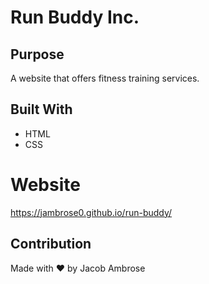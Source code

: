 # Run Buddy Inc.

## Purpose

A website that offers fitness training services.

## Built With

- HTML
- CSS

# Website

https://jambrose0.github.io/run-buddy/

## Contribution

Made with ❤️ by Jacob Ambrose
